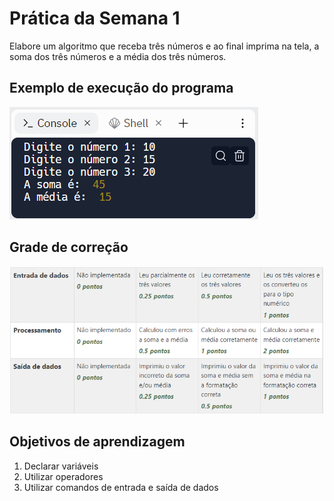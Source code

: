 # Prática da Semana 1
  
Elabore um algoritmo que receba três números e ao final imprima na tela, a soma dos três números e a média dos três números.

  ## Exemplo de execução do programa
  
  ![Exemplo](assets/F1-M3-Sem01-Praticas-Exemplo.png)

  ## Grade de correção
  ![Grade](assets/F1-M3-Sem01-Praticas-Grade.png)

  ## Objetivos de aprendizagem
  1. Declarar variáveis
  2. Utilizar operadores
  3. Utilizar comandos de entrada e saída de dados